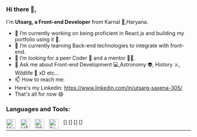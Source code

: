 ### Hi there 🖖,
I'm **Utsarg, a Front-end Developer** from Karnal 🏡,Haryana. 

- 🔭 I’m currently working on being proficient in React.js and building my portfolio using it 🥇.
- 🌱 I’m currently learning Back-end technologies to integrate with front-end.
- 🤔 I’m looking for a peer Coder 🧠 and a mentor 🦸‍♂️.
- 💬 Ask me about Front-end Development 💻,Astronomy 👽, History ⚔️, Wildlife 🐘 xD etc...
- 📫 How to reach me:
- Here's my Linkedin: https://www.linkedin.com/in/utsarg-saxena-305/ 
- That's all for now 😄
 
### Languages and Tools:

[<img align="left" alt="Visual Studio Code" width="26px" src="https://cdn.jsdelivr.net/gh/devicons/devicon/icons/vscode/vscode-original.svg" style="padding-right:10px;" />]
[<img align="left" alt="HTML5" width="26px" src="https://cdn.jsdelivr.net/gh/devicons/devicon/icons/html5/html5-original.svg" style="padding-right:10px;" />]
[<img align="left" alt="CSS3" width="26px" src="https://cdn.jsdelivr.net/gh/devicons/devicon/icons/css3/css3-original.svg" style="padding-right:10px;" />]
[<img align="left" alt="Sass" width="26px" src="https://cdn.jsdelivr.net/gh/devicons/devicon/icons/sass/sass-original.svg" style="padding-right:10px;" />]


---
